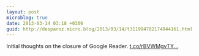 ```yaml
---
layout: post
microblog: true
date: 2013-03-14 03:18 +0300
guid: http://desparoz.micro.blog/2013/03/14/t311994782174044161.html
---
```

Initial thoughts on the closure of Google Reader. [t.co/rBVWMgvTY...](http://t.co/rBVWMgvTYG)
